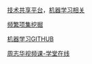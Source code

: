 [技术共享平台](https://www.writebug.com/git/jiejie/PhraseAnalysis)，[机器学习相关](https://www.writebug.com/explore/group/detail/95522287)

[频繁项集挖掘](https://www.writebug.com/git/Puppetlover/Algorithm-for-frequent)

[机器学习GITHUB](https://github.com/lxtGH/MachineLearning-1)

[周志华视频课-学堂在线](https://www.xuetangx.com/learn/nju0802bt/nju0802bt/14363483/video/26163006?channel=i.area.manual_search)
